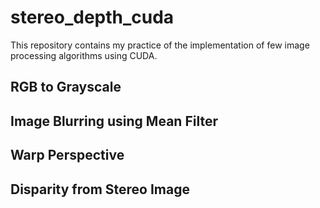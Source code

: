 # stereo_depth_cuda

This repository contains my practice of the implementation of few image processing algorithms using CUDA.

## RGB to Grayscale

## Image Blurring using Mean Filter

## Warp Perspective

## Disparity from Stereo Image
